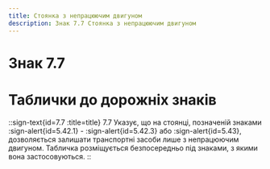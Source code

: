 ```yaml
---
title: Стоянка з непрацюючим двигуном
description: Знак 7.7 Стоянка з непрацюючим двигуном
---
```

# Знак 7.7
# Таблички до дорожніх знаків
::sign-text{id=7.7 :title=title}
7.7 Указує, що на стоянці, позначеній знаками :sign-alert{id=5.42.1} - :sign-alert{id=5.42.3} або :sign-alert{id=5.43}, дозволяється залишати транспортні засоби лише з непрацюючим двигуном.
Табличка розміщується безпосередньо під знаками, з якими вона застосовуються.
::